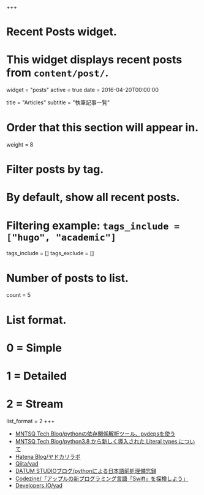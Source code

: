 +++
# Recent Posts widget.
# This widget displays recent posts from `content/post/`.
widget = "posts"
active = true
date = 2016-04-20T00:00:00

title = "Articles"
subtitle = "執筆記事一覧"

# Order that this section will appear in.
weight = 8

# Filter posts by tag.
#  By default, show all recent posts.
#  Filtering example: `tags_include = ["hugo", "academic"]`
tags_include = []
tags_exclude = []

# Number of posts to list.
count = 5

# List format.
#   0 = Simple
#   1 = Detailed
#   2 = Stream
list_format = 2
+++

- [MNTSQ Tech Blog/pythonの依存関係解析ツール、pydepsを使う](https://tech.mntsq.co.jp/entry/2021/03/19/120325)
- [MNTSQ Tech Blog/python3.8 から新しく導入された Literal types について](https://tech.mntsq.co.jp/entry/2020/12/25/160034)
- [Hatena Blog/ヤドカリラボ](https://yad.hatenablog.com/)
- [Qiita/yad](https://qiita.com/yad)
- [DATUM STUDIOブログ/pythonによる日本語前処理備忘録](https://datumstudio.jp/blog/python%E3%81%AB%E3%82%88%E3%82%8B%E6%97%A5%E6%9C%AC%E8%AA%9E%E5%89%8D%E5%87%A6%E7%90%86%E5%82%99%E5%BF%98%E9%8C%B2)
- [Codezine/「アップルの新プログラミング言語「Swift」を探検しよう」](https://codezine.jp/article/corner/526)
- [Developers.IO/yad](https://dev.classmethod.jp/author/yad/)
